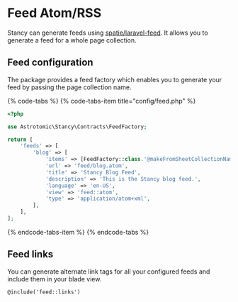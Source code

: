 # Feed Atom/RSS

Stancy can generate feeds using [spatie/laravel-feed](https://github.com/spatie/laravel-feed). It allows you to generate a feed for a whole page collection.

## Feed configuration

The package provides a feed factory which enables you to generate your feed by passing the page collection name.

{% code-tabs %}
{% code-tabs-item title="config/feed.php" %}
```php
<?php

use Astrotomic\Stancy\Contracts\FeedFactory;

return [
    'feeds' => [
        'blog' => [
            'items' => [FeedFactory::class.'@makeFromSheetCollectionName', 'blog'],
            'url' => 'feed/blog.atom',
            'title' => 'Stancy Blog Feed',
            'description' => 'This is the Stancy blog feed.',
            'language' => 'en-US',
            'view' => 'feed::atom',
            'type' => 'application/atom+xml',
        ],
    ],
];
```
{% endcode-tabs-item %}
{% endcode-tabs %}

## Feed links

You can generate alternate link tags for all your configured feeds and include them in your blade view.

```text
@include('feed::links')
```

